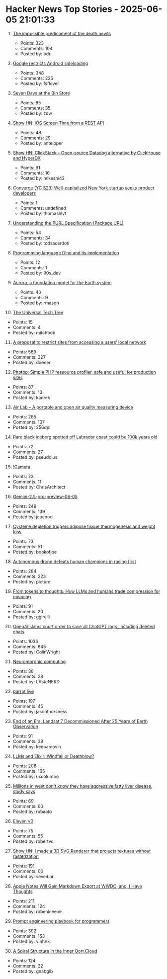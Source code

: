# Hacker News Top Stories - 2025-06-05 21:01:33

1. [The impossible predicament of the death newts](https://crookedtimber.org/2025/06/05/occasional-paper-the-impossible-predicament-of-the-death-newts/)
   - Points: 323
   - Comments: 104
   - Posted by: bdr

2. [Google restricts Android sideloading](https://puri.sm/posts/google-restricts-android-sideloading-what-it-means-for-user-autonomy-and-the-future-of-mobile-freedom/)
   - Points: 348
   - Comments: 225
   - Posted by: fsflover

3. [Seven Days at the Bin Store](https://defector.com/seven-days-at-the-bin-store)
   - Points: 85
   - Comments: 35
   - Posted by: zdw

4. [Show HN: iOS Screen Time from a REST API](https://www.thescreentimenetwork.com/api/)
   - Points: 48
   - Comments: 29
   - Posted by: anteloper

5. [Show HN: ClickStack – Open-source Datadog alternative by ClickHouse and HyperDX](https://github.com/hyperdxio/hyperdx)
   - Points: 91
   - Comments: 16
   - Posted by: mikeshi42

6. [Converge (YC S23) Well-capitalized New York startup seeks product developers](https://www.runconverge.com/careers)
   - Points: 1
   - Comments: undefined
   - Posted by: thomashlvt

7. [Understanding the PURL Specification (Package URL)](https://fossa.com/blog/understanding-purl-specification-package-url/)
   - Points: 54
   - Comments: 34
   - Posted by: todsacerdoti

8. [Programming language Dino and its implementation](https://github.com/dino-lang/dino)
   - Points: 12
   - Comments: 1
   - Posted by: 90s_dev

9. [Aurora, a foundation model for the Earth system](https://www.nytimes.com/2025/05/21/climate/ai-weather-models-aurora-microsoft.html)
   - Points: 40
   - Comments: 9
   - Posted by: rmason

10. [The Universal Tech Tree](https://asteriskmag.com/issues/10/the-universal-tech-tree)
   - Points: 15
   - Comments: 4
   - Posted by: mitchbob

11. [A proposal to restrict sites from accessing a users’ local network](https://github.com/explainers-by-googlers/local-network-access)
   - Points: 569
   - Comments: 327
   - Posted by: doener

12. [Phptop: Simple PHP ressource profiler, safe and useful for production sites](https://github.com/bearstech/phptop)
   - Points: 87
   - Comments: 13
   - Posted by: kadrek

13. [Air Lab – A portable and open air quality measuring device](https://networkedartifacts.com/airlab/simulator)
   - Points: 285
   - Comments: 137
   - Posted by: 256dpi

14. [Rare black iceberg spotted off Labrador coast could be 100k years old](https://www.cbc.ca/news/canada/newfoundland-labrador/black-iceberg-labrador-coast-1.7551078)
   - Points: 72
   - Comments: 27
   - Posted by: pseudolus

15. [!Camera](https://notbor.ing/product/camera)
   - Points: 23
   - Comments: 11
   - Posted by: ChrisArchitect

16. [Gemini-2.5-pro-preview-06-05](https://deepmind.google/models/gemini/pro/)
   - Points: 249
   - Comments: 139
   - Posted by: jcuenod

17. [Cysteine depletion triggers adipose tissue thermogenesis and weight loss](https://www.nature.com/articles/s42255-025-01297-8)
   - Points: 73
   - Comments: 51
   - Posted by: bookofjoe

18. [Autonomous drone defeats human champions in racing first](https://www.tudelft.nl/en/2025/lr/autonomous-drone-from-tu-delft-defeats-human-champions-in-historic-racing-first)
   - Points: 284
   - Comments: 223
   - Posted by: picture

19. [From tokens to thoughts: How LLMs and humans trade compression for meaning](https://arxiv.org/abs/2505.17117)
   - Points: 91
   - Comments: 20
   - Posted by: ggirelli

20. [OpenAI slams court order to save all ChatGPT logs, including deleted chats](https://arstechnica.com/tech-policy/2025/06/openai-says-court-forcing-it-to-save-all-chatgpt-logs-is-a-privacy-nightmare/)
   - Points: 1036
   - Comments: 845
   - Posted by: ColinWright

21. [Neuromorphic computing](https://www.lanl.gov/media/publications/1663/1269-neuromorphic-computing)
   - Points: 38
   - Comments: 28
   - Posted by: LAsteNERD

22. [parrot.live](https://github.com/hugomd/parrot.live)
   - Points: 197
   - Comments: 45
   - Posted by: jasonthorsness

23. [End of an Era: Landsat 7 Decommissioned After 25 Years of Earth Observation](https://www.usgs.gov/news/national-news-release/end-era-landsat-7-decommissioned-after-25-years-earth-observation)
   - Points: 91
   - Comments: 38
   - Posted by: keepamovin

24. [LLMs and Elixir: Windfall or Deathblow?](https://www.zachdaniel.dev/p/llms-and-elixir-windfall-or-deathblow)
   - Points: 206
   - Comments: 105
   - Posted by: uxcolumbo

25. [Millions in west don't know they have aggressive fatty liver disease, study says](https://www.theguardian.com/society/2025/jun/05/millions-in-west-do-not-know-they-have-aggressive-fatty-liver-disease-study-says)
   - Points: 69
   - Comments: 60
   - Posted by: robaato

26. [Eleven v3](https://elevenlabs.io/v3)
   - Points: 75
   - Comments: 55
   - Posted by: robertvc

27. [Show HN: I made a 3D SVG Renderer that projects textures without rasterization](https://seve.blog/p/i-made-a-3d-svg-renderer-that-projects)
   - Points: 191
   - Comments: 66
   - Posted by: seveibar

28. [Apple Notes Will Gain Markdown Export at WWDC, and, I Have Thoughts](https://daringfireball.net/linked/2025/06/04/apple-notes-markdown)
   - Points: 211
   - Comments: 124
   - Posted by: robenkleene

29. [Prompt engineering playbook for programmers](https://addyo.substack.com/p/the-prompt-engineering-playbook-for)
   - Points: 392
   - Comments: 153
   - Posted by: vinhnx

30. [A Spiral Structure in the Inner Oort Cloud](https://iopscience.iop.org/article/10.3847/1538-4357/adbf9b)
   - Points: 124
   - Comments: 32
   - Posted by: gnabgib


